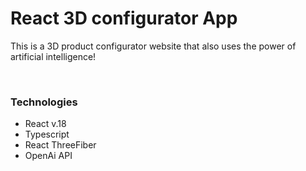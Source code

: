 # React 3D configurator App

This is a 3D product configurator website that also uses the power of artificial intelligence! 

<br>

### Technologies

- React v.18
- Typescript
- React ThreeFiber
- OpenAi API